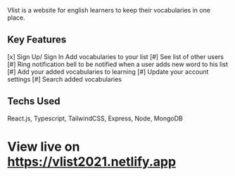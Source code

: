 Vlist is a website for english learners to keep their vocabularies in one place. 

## Key Features

[x] Sign Up/ Sign In
Add vocabularies to your list
[#] See list of other users
[#] Ring notification bell to be notified when a user adds new word to his list
[#] Add your added vocabularies to learning
[#] Update your account settings
[#] Search added vocabularies

## Techs Used
React.js, Typescript, TailwindCSS, Express, Node, MongoDB

# View live on https://vlist2021.netlify.app
